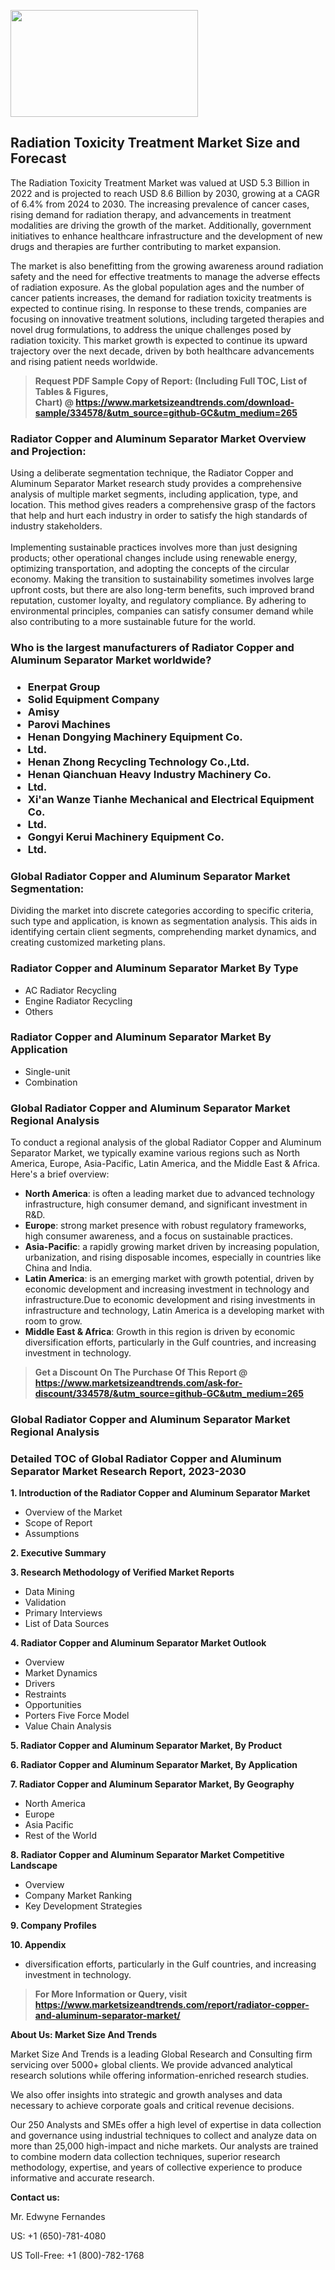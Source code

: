 <p><img class="alignnone size-medium wp-image-20088" src="https://ffe5etoiles.com/wp-content/uploads/2024/12/MST1-300x171.png" alt="" width="300" height="171" /></p><h2>Radiation Toxicity Treatment Market Size and Forecast</h2><p>The Radiation Toxicity Treatment Market was valued at USD 5.3 Billion in 2022 and is projected to reach USD 8.6 Billion by 2030, growing at a CAGR of 6.4% from 2024 to 2030. The increasing prevalence of cancer cases, rising demand for radiation therapy, and advancements in treatment modalities are driving the growth of the market. Additionally, government initiatives to enhance healthcare infrastructure and the development of new drugs and therapies are further contributing to market expansion.</p><p>The market is also benefitting from the growing awareness around radiation safety and the need for effective treatments to manage the adverse effects of radiation exposure. As the global population ages and the number of cancer patients increases, the demand for radiation toxicity treatments is expected to continue rising. In response to these trends, companies are focusing on innovative treatment solutions, including targeted therapies and novel drug formulations, to address the unique challenges posed by radiation toxicity. This market growth is expected to continue its upward trajectory over the next decade, driven by both healthcare advancements and rising patient needs worldwide.</p></p><blockquote id="" class=""><strong>Request PDF Sample Copy of Report: (Including Full TOC, List of Tables &amp; Figures, Chart)&nbsp;@&nbsp;<strong><a href="https://www.marketsizeandtrends.com/download-sample/334578/&utm_source=github-GC&utm_medium=265" target="_blank">https://www.marketsizeandtrends.com/download-sample/334578/&utm_source=github-GC&utm_medium=265</a></strong></strong></blockquote><h3 id="" class="">Radiator Copper and Aluminum Separator Market&nbsp;Overview and Projection:</h3><p id="" class="">Using a deliberate segmentation technique, the Radiator Copper and Aluminum Separator Market research study provides a comprehensive analysis of multiple market segments, including application, type, and location. This method gives readers a comprehensive grasp of the factors that help and hurt each industry in order to satisfy the high standards of industry stakeholders. <br /> <br />Implementing sustainable practices involves more than just designing products; other operational changes include using renewable energy, optimizing transportation, and adopting the concepts of the circular economy. Making the transition to sustainability sometimes involves large upfront costs, but there are also long-term benefits, such improved brand reputation, customer loyalty, and regulatory compliance. By adhering to environmental principles, companies can satisfy consumer demand while also contributing to a more sustainable future for the world.</p><h3 id="" class="">Who is the largest manufacturers of&nbsp;Radiator Copper and Aluminum Separator Market worldwide?</h3><h3 class=""><p><ul><li>Enerpat Group </li><li> Solid Equipment Company </li><li> Amisy </li><li> Parovi Machines </li><li> Henan Dongying Machinery Equipment Co. </li><li> Ltd. </li><li> Henan Zhong Recycling Technology Co.,Ltd. </li><li> Henan Qianchuan Heavy Industry Machinery Co. </li><li> Ltd. </li><li> Xi'an Wanze Tianhe Mechanical and Electrical Equipment Co. </li><li> Ltd. </li><li> Gongyi Kerui Machinery Equipment Co. </li><li> Ltd.</li></ul></p></h3><h3 id="" class="">Global&nbsp;Radiator Copper and Aluminum Separator Market Segmentation:</h3><p id="" class="">Dividing the market into discrete categories according to specific criteria, such type and application, is known as segmentation analysis. This aids in identifying certain client segments, comprehending market dynamics, and creating customized marketing plans.</p><h3 id="" class="">Radiator Copper and Aluminum Separator Market&nbsp;By Type</h3><p><p><ul><li>AC Radiator Recycling</li><li> Engine Radiator Recycling</li><li> Others</p></li></ul></p></p><h3 id="" class="">Radiator Copper and Aluminum Separator Market&nbsp;By Application</h3><p class=""><p><ul><li>Single-unit</li><li> Combination</li></ul></p></p><h3 id="" class="">Global Radiator Copper and Aluminum Separator Market Regional Analysis</h3><p id="" class="">To conduct a regional analysis of the global Radiator Copper and Aluminum Separator Market, we typically examine various regions such as North America, Europe, Asia-Pacific, Latin America, and the Middle East &amp; Africa. Here's a brief overview:</p><ul><li><strong>North America</strong>: is often a leading market due to advanced technology infrastructure, high consumer demand, and significant investment in R&amp;D.</li><li><strong>Europe</strong>: strong market presence with robust regulatory frameworks, high consumer awareness, and a focus on sustainable practices.</li><li><strong>Asia-Pacific</strong>: a rapidly growing market driven by increasing population, urbanization, and rising disposable incomes, especially in countries like China and India.</li><li><strong>Latin America</strong>: is an emerging market with growth potential, driven by economic development and increasing investment in technology and infrastructure.Due to economic development and rising investments in infrastructure and technology, Latin America is a developing market with room to grow.</li><li><strong>Middle East &amp; Africa</strong>: Growth in this region is driven by economic diversification efforts, particularly in the Gulf countries, and increasing investment in technology.</li></ul><blockquote id="" class=""><strong>Get a Discount On The Purchase Of This Report @ <strong><a href="https://www.marketsizeandtrends.com/ask-for-discount/334578/&utm_source=github-GC&utm_medium=265" target="_blank">https://www.marketsizeandtrends.com/ask-for-discount/334578/&utm_source=github-GC&utm_medium=265</a></strong></strong></blockquote><h3 id="" class="">Global Radiator Copper and Aluminum Separator Market Regional Analysis</h3><h3 id="" class="">Detailed TOC of Global Radiator Copper and Aluminum Separator Market Research Report, 2023-2030</h3><p id="" class=""><strong>1. Introduction of the Radiator Copper and Aluminum Separator Market</strong></p><ul><li>Overview of the Market</li><li>Scope of Report</li><li>Assumptions</li></ul><p id="" class=""><strong>2. Executive Summary</strong></p><p id="" class=""><strong>3. Research Methodology of Verified Market Reports</strong></p><ul><li>Data Mining</li><li>Validation</li><li>Primary Interviews</li><li>List of Data Sources</li></ul><p id="" class=""><strong>4. Radiator Copper and Aluminum Separator Market Outlook</strong></p><ul><li>Overview</li><li>Market Dynamics</li><li>Drivers</li><li>Restraints</li><li>Opportunities</li><li>Porters Five Force Model</li><li>Value Chain Analysis</li></ul><p id="" class=""><strong>5. Radiator Copper and Aluminum Separator Market, By Product</strong></p><p id="" class=""><strong>6. Radiator Copper and Aluminum Separator Market, By Application</strong></p><p id="" class=""><strong>7. Radiator Copper and Aluminum Separator Market, By Geography</strong></p><ul><li>North America</li><li>Europe</li><li>Asia Pacific</li><li>Rest of the World</li></ul><p id="" class=""><strong>8. Radiator Copper and Aluminum Separator Market Competitive Landscape</strong></p><ul><li>Overview</li><li>Company Market Ranking</li><li>Key Development Strategies</li></ul><p id="" class=""><strong>9. Company Profiles</strong></p><p id="" class=""><strong>10. Appendix</strong></p><ul><li>diversification efforts, particularly in the Gulf countries, and increasing investment in technology.</li></ul><blockquote id="" class=""><strong>For More Information or Query, visit <strong><strong><a href="https://www.marketsizeandtrends.com/report/radiator-copper-and-aluminum-separator-market/" target="_blank">https://www.marketsizeandtrends.com/report/radiator-copper-and-aluminum-separator-market/</a></strong></strong></strong></blockquote><p id="" class=""><strong>About Us: Market Size And Trends</strong></p><p id="" class="">Market Size And Trends is a leading Global Research and Consulting firm servicing over 5000+ global clients. We provide advanced analytical research solutions while offering information-enriched research studies.</p><p id="" class="">We also offer insights into strategic and growth analyses and data necessary to achieve corporate goals and critical revenue decisions.</p><p id="" class="">Our 250 Analysts and SMEs offer a high level of expertise in data collection and governance using industrial techniques to collect and analyze data on more than 25,000 high-impact and niche markets. Our analysts are trained to combine modern data collection techniques, superior research methodology, expertise, and years of collective experience to produce informative and accurate research.</p><p id="" class=""><strong>Contact us:</strong></p><p id="" class="">Mr. Edwyne Fernandes</p><p id="" class="">US: +1 (650)-781-4080</p><p id="" class="">US Toll-Free: +1 (800)-782-1768</p>
